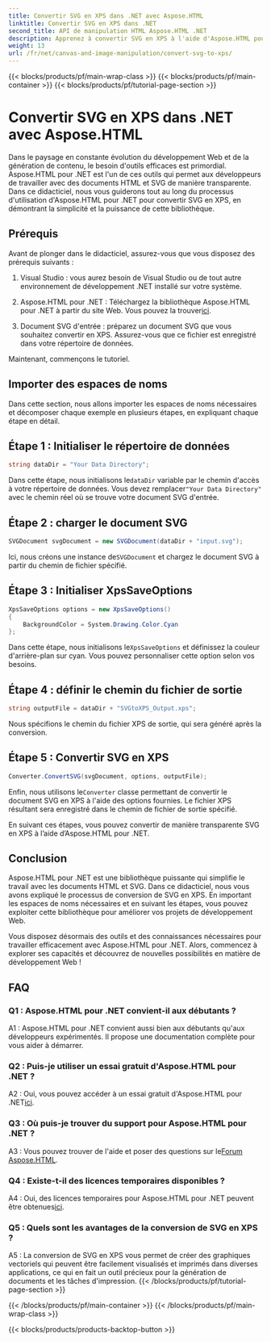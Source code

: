 ```yaml
---
title: Convertir SVG en XPS dans .NET avec Aspose.HTML
linktitle: Convertir SVG en XPS dans .NET
second_title: API de manipulation HTML Aspose.HTML .NET
description: Apprenez à convertir SVG en XPS à l'aide d'Aspose.HTML pour .NET. Boostez votre développement Web avec cette puissante bibliothèque.
weight: 13
url: /fr/net/canvas-and-image-manipulation/convert-svg-to-xps/
---
```


{{< blocks/products/pf/main-wrap-class >}}
{{< blocks/products/pf/main-container >}}
{{< blocks/products/pf/tutorial-page-section >}}

# Convertir SVG en XPS dans .NET avec Aspose.HTML


Dans le paysage en constante évolution du développement Web et de la génération de contenu, le besoin d'outils efficaces est primordial. Aspose.HTML pour .NET est l'un de ces outils qui permet aux développeurs de travailler avec des documents HTML et SVG de manière transparente. Dans ce didacticiel, nous vous guiderons tout au long du processus d'utilisation d'Aspose.HTML pour .NET pour convertir SVG en XPS, en démontrant la simplicité et la puissance de cette bibliothèque.

## Prérequis

Avant de plonger dans le didacticiel, assurez-vous que vous disposez des prérequis suivants :

1. Visual Studio : vous aurez besoin de Visual Studio ou de tout autre environnement de développement .NET installé sur votre système.

2.  Aspose.HTML pour .NET : Téléchargez la bibliothèque Aspose.HTML pour .NET à partir du site Web. Vous pouvez la trouver[ici](https://releases.aspose.com/html/net/).

3. Document SVG d'entrée : préparez un document SVG que vous souhaitez convertir en XPS. Assurez-vous que ce fichier est enregistré dans votre répertoire de données.

Maintenant, commençons le tutoriel.

## Importer des espaces de noms

Dans cette section, nous allons importer les espaces de noms nécessaires et décomposer chaque exemple en plusieurs étapes, en expliquant chaque étape en détail.

## Étape 1 : Initialiser le répertoire de données

```csharp
string dataDir = "Your Data Directory";
```

 Dans cette étape, nous initialisons le`dataDir` variable par le chemin d'accès à votre répertoire de données. Vous devez remplacer`"Your Data Directory"` avec le chemin réel où se trouve votre document SVG d'entrée.

## Étape 2 : charger le document SVG

```csharp
SVGDocument svgDocument = new SVGDocument(dataDir + "input.svg");
```

Ici, nous créons une instance de`SVGDocument` et chargez le document SVG à partir du chemin de fichier spécifié.

## Étape 3 : Initialiser XpsSaveOptions

```csharp
XpsSaveOptions options = new XpsSaveOptions()
{
    BackgroundColor = System.Drawing.Color.Cyan
};
```

 Dans cette étape, nous initialisons le`XpsSaveOptions` et définissez la couleur d'arrière-plan sur cyan. Vous pouvez personnaliser cette option selon vos besoins.

## Étape 4 : définir le chemin du fichier de sortie

```csharp
string outputFile = dataDir + "SVGtoXPS_Output.xps";
```

Nous spécifions le chemin du fichier XPS de sortie, qui sera généré après la conversion.

## Étape 5 : Convertir SVG en XPS

```csharp
Converter.ConvertSVG(svgDocument, options, outputFile);
```

 Enfin, nous utilisons le`Converter` classe permettant de convertir le document SVG en XPS à l'aide des options fournies. Le fichier XPS résultant sera enregistré dans le chemin de fichier de sortie spécifié.

En suivant ces étapes, vous pouvez convertir de manière transparente SVG en XPS à l’aide d’Aspose.HTML pour .NET.

## Conclusion

Aspose.HTML pour .NET est une bibliothèque puissante qui simplifie le travail avec les documents HTML et SVG. Dans ce didacticiel, nous vous avons expliqué le processus de conversion de SVG en XPS. En important les espaces de noms nécessaires et en suivant les étapes, vous pouvez exploiter cette bibliothèque pour améliorer vos projets de développement Web.

Vous disposez désormais des outils et des connaissances nécessaires pour travailler efficacement avec Aspose.HTML pour .NET. Alors, commencez à explorer ses capacités et découvrez de nouvelles possibilités en matière de développement Web !

## FAQ

### Q1 : Aspose.HTML pour .NET convient-il aux débutants ?

A1 : Aspose.HTML pour .NET convient aussi bien aux débutants qu'aux développeurs expérimentés. Il propose une documentation complète pour vous aider à démarrer.

### Q2 : Puis-je utiliser un essai gratuit d'Aspose.HTML pour .NET ?

 A2 : Oui, vous pouvez accéder à un essai gratuit d'Aspose.HTML pour .NET[ici](https://releases.aspose.com/).

### Q3 : Où puis-je trouver du support pour Aspose.HTML pour .NET ?

 A3 : Vous pouvez trouver de l'aide et poser des questions sur le[Forum Aspose.HTML](https://forum.aspose.com/).

### Q4 : Existe-t-il des licences temporaires disponibles ?

 A4 : Oui, des licences temporaires pour Aspose.HTML pour .NET peuvent être obtenues[ici](https://purchase.aspose.com/temporary-license/).

### Q5 : Quels sont les avantages de la conversion de SVG en XPS ?

A5 : La conversion de SVG en XPS vous permet de créer des graphiques vectoriels qui peuvent être facilement visualisés et imprimés dans diverses applications, ce qui en fait un outil précieux pour la génération de documents et les tâches d'impression.
{{< /blocks/products/pf/tutorial-page-section >}}

{{< /blocks/products/pf/main-container >}}
{{< /blocks/products/pf/main-wrap-class >}}

{{< blocks/products/products-backtop-button >}}
